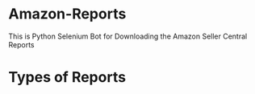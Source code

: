# Amazon-Reports
This is Python Selenium Bot for Downloading the Amazon Seller Central Reports

# Types of Reports
